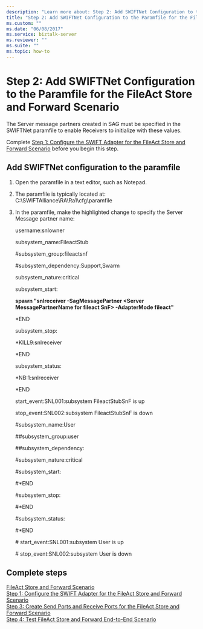 ```yaml
---
description: "Learn more about: Step 2: Add SWIFTNet Configuration to the Paramfile for the FileAct Store and Forward Scenario"
title: "Step 2: Add SWIFTNet Configuration to the Paramfile for the FileAct Store and Forward Scenario"
ms.custom: ""
ms.date: "06/08/2017"
ms.service: biztalk-server
ms.reviewer: ""
ms.suite: ""
ms.topic: how-to
---
```

# Step 2: Add SWIFTNet Configuration to the Paramfile for the FileAct Store and Forward Scenario

The Server message partners created in SAG must be specified in the SWIFTNet paramfile to enable Receivers to initialize with these values.  
  
Complete [Step 1: Configure the SWIFT Adapter for the FileAct Store and Forward Scenario](../../adapters-and-accelerators/fileact-interact/step-1-configure-the-swift-adapter-for-the-fileact-store-and-forward-scenario.md) before you begin this step.
  
## Add SWIFTNet configuration to the paramfile  
  
1. Open the paramfile in a text editor, such as Notepad.  
  
2. The paramfile is typically located at: C:\SWIFTAlliance\RA\Ra1\cfg\paramfile  
  
3. In the paramfile, make the highlighted change to specify the Server Message partner name:  
    
    username:snlowner  
  
    subsystem_name:FileactStub  
  
    \#subsystem_group:fileactsnf  
  
    \#subsystem_dependency:Support,Swarm  
  
    subsystem_nature:critical  
  
    subsystem_start:  
  
    **spawn "snlreceiver -SagMessagePartner \<Server MessagePartnerName for fileact SnF\> -AdapterMode fileact"**  
  
    *END  
  
    subsystem_stop:  
  
    *KILL9:snlreceiver  
  
    *END  
  
    subsystem_status:  
  
    *NB:1:snlreceiver  
  
    *END  
  
    start_event:SNL001:subsystem FileactStubSnF is up  
  
    stop_event:SNL002:subsystem FileactStubSnF is down  
  
    \#subsystem_name:User  
  
    \##subsystem_group:user  
  
    \##subsystem_dependency:  
  
    \#subsystem_nature:critical  
  
    \#subsystem_start:  
  
    \#*END  
  
    \#subsystem_stop:  
  
    \#*END  
  
    \#subsystem_status:  
  
    \#*END  
  
    \# start_event:SNL001:subsystem User is up  
  
    \# stop_event:SNL002:subsystem User is down  
    
  
## Complete steps
 [FileAct Store and Forward Scenario](../../adapters-and-accelerators/fileact-interact/fileact-store-and-forward-scenario.md)   
 [Step 1: Configure the SWIFT Adapter for the FileAct Store and Forward Scenario](../../adapters-and-accelerators/fileact-interact/step-1-configure-the-swift-adapter-for-the-fileact-store-and-forward-scenario.md)   
 [Step 3: Create Send Ports and Receive Ports for the FileAct Store and Forward Scenario](../../adapters-and-accelerators/fileact-interact/step-3-create-send-ports-and-receive-ports-for-the-fileact-store-and-forward.md)   
 [Step 4: Test FileAct Store and Forward End-to-End Scenario](../../adapters-and-accelerators/fileact-interact/step-4-test-fileact-store-and-forward-end-to-end-scenario.md)
